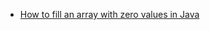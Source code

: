 * [How to fill an array with zero values in Java](https://codepills.com/2021/03/01/how-to-fill-an-array-with-zero-values-in-java/)
